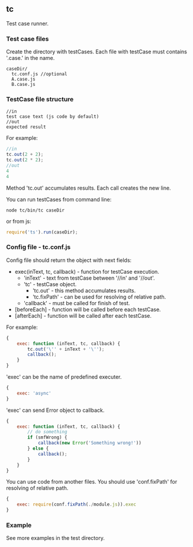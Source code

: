 ## tc
Test case runner.

### Test case files
Create the directory with testCases. Each file with testCase must contains '.case.' in the name. 
```
caseDir/
  tc.conf.js //optional
  A.case.js
  B.case.js
```

### TestCase file structure
```
//in
test case text (js code by default)
//out
expected result
```

For example:
```javascript
//in
tc.out(2 + 2);
tc.out(2 * 2);
//out
4
4
```
Method 'tc.out' accumulates results. Each call creates the new line.

You can run testCases from command line:
```
node tc/bin/tc caseDir
```
or from js:
```javascript
require('ts').run(caseDir);
```

### Config file - tc.conf.js
Config file should return the object with next fields:
  * exec(inText, tc, callback) - function for testCase execution. 
    * 'inText' - text from testCase between '//in' and '//out'. 
    * 'tc' - testCase object. 
      * 'tc.out' - this method accumulates results. 
      * 'tc.fixPath' - can be used for resolving of relative path.
    * 'callback' - must be called for finish of test.
  * [beforeEach] - function will be called before each testCase.
  * [afterEach] - function will be called after each testCase.

For example:
```javascript
{
    exec: function (inText, tc, callback) {
        tc.out('\'' + inText + '\'');
        callback();
    }
}
```
'exec' can be the name of predefined executer. 
```javascript
{
    exec: 'async'
}
```
'exec' can send Error object to callback.
```javascript
{
    exec: function (inText, tc, callback) {
        // do something
        if (smfWrong) {
            callback(new Error('Something wrong!'))
        } else {
            callback();
        }
    }
}
```
You can use code from another files. You should use 'conf.fixPath' for resolving of relative path.
```javascript
{
    exec: require(conf.fixPath(./module.js)).exec
}
```

### Example
See more examples in the test directory.
